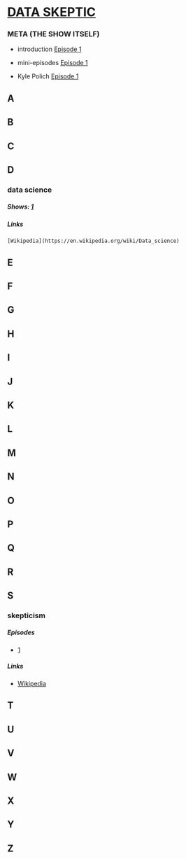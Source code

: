 # [DATA SKEPTIC](http://dataskeptic.com/)

### META (THE SHOW ITSELF) 

* introduction 
[Episode 1]((http://dataskeptic.com/epnotes/ep001.php))

* mini-episodes 
[Episode 1]((http://dataskeptic.com/epnotes/ep001.php))

* Kyle Polich 
[Episode 1]((http://dataskeptic.com/epnotes/ep001.php))



## A

## B

## C

## D

### data science
##### Shows: [1](http://dataskeptic.com/epnotes/ep001.php)
##### Links
	[Wikipedia](https://en.wikipedia.org/wiki/Data_science)


## E

## F

## G

## H

## I

## J

## K

## L

## M

## N

## O

## P

## Q

## R

## S
### skepticism
##### Episodes
* [1](http://dataskeptic.com/epnotes/ep001.php)

##### Links
* [Wikipedia](https://en.wikipedia.org/wiki/Skepticism)

## T

## U

## V

## W

## X

## Y

## Z
